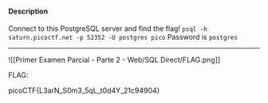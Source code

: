 
#### Description

Connect to this PostgreSQL server and find the flag! `psql -h saturn.picoctf.net -p 52352 -U postgres pico` Password is `postgres`


---------------
![[Primer Examen Parcial - Parte 2 - Web/SQL Direct/FLAG.png]]

FLAG:

picoCTF{L3arN_S0m3_5qL_t0d4Y_21c94904}